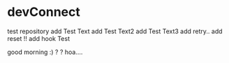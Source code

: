 # devConnect
test repository
add Test Text
add Test Text2
add Test Text3
add retry..
add reset !!
add hook Test

good morning :) ?
?
hoa....
